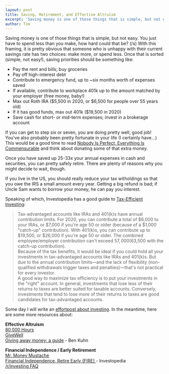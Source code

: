 ```yaml
---
layout: post
title: Saving, Retirement, and Effective Altruism
excerpt: 'Saving money is one of those things that is simple, but not easy. You just have to spend less than you make, how hard could that be? (/s) With this framing, it is pretty obvious that someone who is unhappy with their current savings rate has two choices: make more, or spend less.'
author: Tim
---
```


Saving money is one of those things that is simple, but not easy. You just have to spend less than you make, how hard could that be? (/s) With this framing, it is pretty obvious that someone who is unhappy with their current savings rate has two choices: make more, or spend less. Once that is sorted (simple, not easy!), saving priorities should be something like:
* Pay the rent and bills; buy groceries  
* Pay off high-interest debt  
* Contribute to emergency fund, up to ~six months worth of expenses saved  
* If available, contribute to workplace 401k up to the amount matched by your employer (free money, baby!)  
* Max out Roth IRA ($5,500 in 2020, or $6,500 for people over 55 years old)  
* If it has good funds, max out 401k ($19,500 in 2020)  
* Save cash for short- or mid-term expenses; invest in a brokerage account  

If you can get to step six or seven, you are doing pretty well, good job! You've also probably been pretty fortunate in your life (I certainly have...) This would be a good time to read [Nobody Is Perfect, Everything Is Commensurable](https://web.archive.org/web/20200609110031/https://slatestarcodex.com/2014/12/19/nobody-is-perfect-everything-is-commensurable/) and think about donating some of that extra money.

Once you have saved up 25-33x your annual expenses in cash and securities, you can pretty safely retire. There are plenty of reasons why you might decide to wait, though.  

If you live in the US, you should really reduce your tax witholdings so that you owe the IRS a small amount every year. Getting a big refund is bad; if Uncle Sam wants to borrow your money, he can pay you interest.  

Speaking of which, Investopedia has a good guide to [Tax-Efficient Investing](https://www.investopedia.com/articles/stocks/11/intro-tax-efficient-investing.asp):  
> Tax-advantaged accounts like IRAs and 401(k)s have annual contribution limits. For 2020, you can contribute a total of $6,000 to your IRAs, or $7,000 if you're age 50 or older (because of a $1,000 "catch-up" contribution). With 401(k)s, you can contribute up to $19,500, or $26,000 if you're age 50 or older. The combined employee/employer contribution can't exceed $57,000 ($63,500 with the catch-up contribution).  
> Because of the tax benefits, it would be ideal if you could hold all your investments in tax-advantaged accounts like IRAs and 401(k)s. But due to the annual contribution limits—and the lack of flexibility (non-qualified withdrawals trigger taxes and penalties)—that's not practical for every investor.  
> A good way to maximize tax efficiency is to put your investments in the "right" account. In general, investments that lose less of their returns to taxes are better suited for taxable accounts. Conversely, investments that tend to lose more of their returns to taxes are good candidates for tax-advantaged accounts.  

Some day I will write an [effortpost about investing](/2020/04/17/investing.html). In the meantime, here are some more resources about:

**Effective Altruism**  
[80,000 Hours](https://80000hours.org/)  
[GiveWell](https://www.givewell.org/)  
[Giving away money: a guide](https://www.benkuhn.net/giving-101) - Ben Kuhn  

**Financial Independence / Early Retirement**  
[Mr. Money Mustache](https://www.mrmoneymustache.com/)  
[Financial Independence, Retire Early (FIRE) ](https://www.investopedia.com/terms/f/financial-independence-retire-early-fire.asp) - Investopedia  
[/r/investing FAQ](https://www.reddit.com/r/investing/wiki/faq)  
